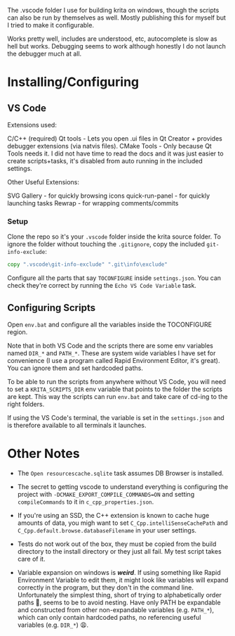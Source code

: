 The .vscode folder I use for building krita on windows, though the scripts can also be run by themselves as well. Mostly publishing this for myself but I tried to make it configurable.

Works pretty well, includes are understood, etc, autocomplete is slow as hell but works. Debugging seems to work although honestly I do not launch the debugger much at all.

# Installing/Configuring

## VS Code

Extensions used:

C/C++ (required)
Qt tools - Lets you open .ui files in Qt Creator + provides debugger extensions (via natvis files).
CMake Tools - Only because Qt Tools needs it. I did not have time to read the docs and it was just easier to create scripts+tasks, it's disabled from auto running in the included settings.

Other Useful Extensions:

SVG Gallery - for quickly browsing icons
quick-run-panel - for quickly launching tasks
Rewrap - for wrapping comments/commits

### Setup

Clone the repo so it's your `.vscode` folder inside the krita source folder. To ignore the folder without touching the `.gitignore`, copy the included `git-info-exclude`:
```cmd
copy ".vscode\git-info-exclude" ".git\info\exclude" 
```

Configure all the parts that say `TOCONFIGURE` inside `settings.json`. You can check they're correct by running the `Echo VS Code Variable` task.

## Configuring Scripts

Open `env.bat` and configure all the variables inside the TOCONFIGURE region.

Note that in both VS Code and the scripts there are some env variables named `DIR_*` and `PATH_*`. These are system wide variables I have set for convenience (I use a program called Rapid Environment Editor, it's great). You can ignore them and set hardcoded paths.

To be able to run the scripts from anywhere without VS Code, you will need to set a `KRITA_SCRIPTS_DIR` env variable that points to the folder the scripts are kept. This way the scripts can run `env.bat` and take care of cd-ing to the right folders.

If using the VS Code's terminal, the variable is set in the `settings.json` and is therefore available to all terminals it launches.

# Other Notes

- The `Open resourcescache.sqlite` task assumes DB Browser is installed.

- The secret to getting vscode to understand everything is configuring the project with  `-DCMAKE_EXPORT_COMPILE_COMMANDS=ON` and setting `compileCommands` to it in `c_cpp_properties.json`.

- If you're using an SSD, the C++ extension is known to cache huge amounts of data, you migh want to set `C_Cpp.intelliSenseCachePath` and `C_Cpp.default.browse.databaseFilename` in your user settings.

- Tests do not work out of the box, they must be copied from the build directory to the install directory or they just all fail. My test script takes care of it.

- Variable expansion on windows is ***weird***. If using something like Rapid Environment Variable to edit them, it might look like variables will expand correctly in the program, but they don't in the command line. Unfortunately the simplest thing, short of trying to alphabetically order paths :vomiting_face:, seems to be to avoid nesting. Have only PATH be expandable and constructed from other non-expandable variables (e.g. `PATH_*`), which can only contain hardcoded paths, no referencing useful variables (e.g. `DIR_*`) :weary:.

